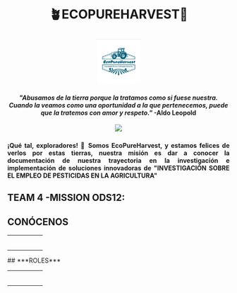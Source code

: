 # <p align="center">🪴ECOPUREHARVEST🌱</p>
<p align="center">
  <img src="https://github.com/Fx2048/Team_4_FdD/blob/main/Im%C3%A1genes/logo.jpg" width="100" style="margin: auto;">
</p>



#### <p align="center"> ***"Abusamos de la tierra porque la tratamos como si fuese nuestra. Cuando la veamos como una oportunidad a la que pertenecemos, puede que la tratemos con amor y respeto."*** -Aldo Leopold</p>

<p align="center">
  <img src="https://github.com/Fx2048/Team_4_FdD/blob/main/Im%C3%A1genes/Quienes%20somos/somos_all.jpg" width="500" style="margin: auto;">
</p>

#### <p align="justify">¡Qué tal, exploradores! 🤠 Somos EcoPureHarvest, y estamos felices de verlos por estas tierras, nuestra misión es dar a conocer la documentación de nuestra trayectoria en la investigación e implementación de soluciones innovadoras de "INVESTIGACIÓN SOBRE EL EMPLEO DE PESTICIDAS EN LA AGRICULTURA"</p>


## TEAM 4 -MISSION ODS12:
## CONÓCENOS
<table>
    <tr>
        <td style="border: 0px solid #ddd; padding: 8px;">
            <img src="https://github.com/Fx2048/Team_4_FdD/blob/main/Im%C3%A1genes/Quienes%20somos/nilda_somos.jpg" alt="">
        </td>
        <td style="border: 0px solid #ddd; padding: 8px;">
            <img src="https://github.com/Fx2048/Team_4_FdD/blob/main/Im%C3%A1genes/Quienes%20somos/brigitte_somos.jpg" alt="">
        </td>
        <td style="border: 0px solid #ddd; padding: 8px;">
            <img src="https://github.com/Fx2048/Team_4_FdD/blob/main/Im%C3%A1genes/Quienes%20somos/magno_somos.jpg" alt="">
        </td>
        <td style="border: 0px solid #ddd; padding: 8px;">
            <img src="https://github.com/Fx2048/Team_4_FdD/blob/main/Im%C3%A1genes/Quienes%20somos/melissa_nilda.jpg" alt="">
        </td>
        <td style="border: 0px solid #ddd; padding: 8px;">
            <img src="https://github.com/Fx2048/Team_4_FdD/blob/main/Im%C3%A1genes/Quienes%20somos/leily_somos.jpg" alt="">
        </td>
</table>  
## ***ROLES***

<table>
    <tr>
        <td style="border: 0px solid #ddd; padding: 8px;">
            <img src="https://github.com/Fx2048/Team_4_FdD/blob/main/Imágenes/Nilda_Turpo.png" alt="">
        </td>
          <td style="border: 0px solid #ddd; padding: 8px;">
            <img src="https://github.com/Fx2048/Team_4_FdD/blob/main/Imágenes/Brigitte_Bernal.png" alt="">
        </td>
        <td style="border: 0px solid #ddd; padding: 8px;">
            <img src="https://github.com/Fx2048/Team_4_FdD/blob/main/Imágenes/Magno_Luque.png" alt="">
        </td>
        <td style="border: 0px solid #ddd; padding: 8px;">
            <img src="https://github.com/Fx2048/Team_4_FdD/blob/main/Imágenes/Melissa_Quispe.png" alt="">
        </td>
        <td style="border: 0px solid #ddd; padding: 8px;">
            <img src="https://github.com/Fx2048/Team_4_FdD/blob/main/Imágenes/Leily_LLanos.png" alt="">
        </td>
</table>  

